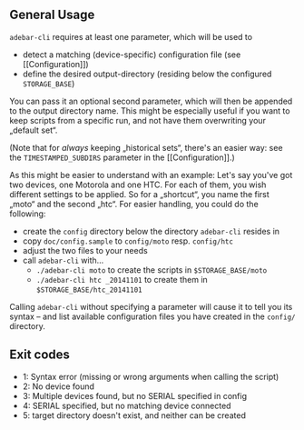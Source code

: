 ## General Usage
`adebar-cli` requires at least one parameter, which will be used to

* detect a matching (device-specific) configuration file (see [[Configuration]])
* define the desired output-directory (residing below the configured
  `STORAGE_BASE`)

You can pass it an optional second parameter, which will then be appended to the
output directory name. This might be especially useful if you want to keep scripts
from a specific run, and not have them overwriting your „default set“.

(Note that for *always* keeping „historical sets“, there's an easier way: see the
`TIMESTAMPED_SUBDIRS` parameter in the [[Configuration]].)

As this might be easier to understand with an example: Let's say you've got two
devices, one Motorola and one HTC. For each of them, you wish different settings
to be applied. So for a „shortcut“, you name the first „moto“ and the second „htc“.
For easier handling, you could do the following:

* create the `config` directory below the directory `adebar-cli` resides in
* copy `doc/config.sample` to `config/moto` resp. `config/htc`
* adjust the two files to your needs
* call `adebar-cli` with...
  * `./adebar-cli moto` to create the scripts in `$STORAGE_BASE/moto`
  * `./adebar-cli htc _20141101` to create them in `$STORAGE_BASE/htc_20141101`

Calling `adebar-cli` without specifying a parameter will cause it to tell you
its syntax – and list available configuration files you have created in the
`config/` directory.

## Exit codes
* 1: Syntax error (missing or wrong arguments when calling the script)
* 2: No device found
* 3: Multiple devices found, but no SERIAL specified in config
* 4: SERIAL specified, but no matching device connected
* 5: target directory doesn't exist, and neither can be created
